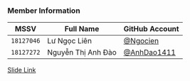 ### Member Information
| MSSV  | Full Name | GitHub Account |
| ------------- | ------------- | ------------- |
| `18127046`  |  Lư Ngọc Liên   | [@Ngocien](https://github.com/Ngocien)  | 
| `18127272`  |  Nguyễn Thị Anh Đào  | [@AnhDao1411](https://github.com/AnhDao1411) | 


[Slide Link](https://docs.google.com/presentation/d/1bW1lde73vwRXiorkWXVUXkna-eMH9P06gsboSORZwms/edit#slide=id.p)


